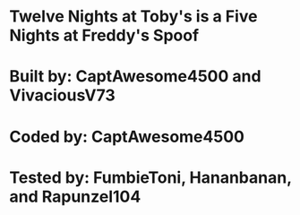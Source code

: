# Twelve Nights at Toby's is a Five Nights at Freddy's Spoof
# Built by: CaptAwesome4500 and VivaciousV73
# Coded by: CaptAwesome4500
# Tested by: FumbieToni, Hananbanan, and Rapunzel104
